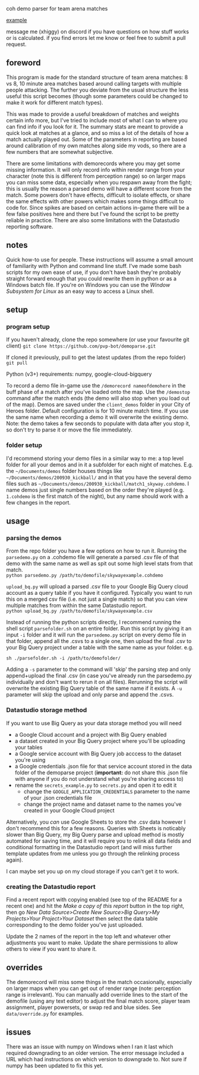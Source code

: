 coh demo parser for team arena matches

[example](https://datastudio.google.com/u/0/reporting/c64893fe-7f45-4dd0-b6cd-dd68b6a4fd80/)

message me (xhiggy) on discord if you have questions on how stuff works or is calculated. if you find errors let me know or feel free to submit a pull request.

## foreword

This program is made for the standard structure of team arena matches: 8 vs 8, 10 minute area matches based around calling targets with multiple people attacking. The further you deviate from the usual structure the less useful this script becomes (though some parameters could be changed to make it work for different match types). 

This was made to provide a useful breakdown of matches and weights certain info more, but I've tried to include most of what I can to where you can find info if you look for it. The summary stats are meant to provide a quick look at matches at a glance, and so miss a lot of the details of how a match actually played out. Some of the parameters in reporting are based around calibration of my own matches along side my vods, so there are a few numbers that are somewhat subjective. 

There are some limitations with demorecords where you may get some missing information. It will only record info within render range from your character (note this is different from perception range) so on larger maps you can miss some data, especially when you respawn away from the fight; this is usually the reason a parsed demo will have a different score from the match. Some powers don't have effects, difficult to isolate effects, or share the same effects with other powers which makes some things difficult to code for. Since spikes are based on certain actions in-game there will be a few false positives here and there but I've found the script to be pretty reliable in practice. There are also some limitations with the Datastudio reporting software.

## notes

Quick how-to use for people. These instructions will assume a small amount of familiarity with Python and command line stuff. I've made some bash scripts for my own ease of use, if you don't have bash they're probably straight forward enough that you could rewrite them in python or as a Windows batch file. If you're on Windows you can use the _Window Subsystem for Linux_ as an easy way to access a Linux shell.

## setup

### program setup

If you haven't already, clone the repo somewhere (or use your favourite git client)
`git clone https://github.com/pvp-bot/demoparse.git`

If cloned it previously, pull to get the latest updates (from the repo folder)  
`git pull`

Python (v3+) requirements: numpy, google-cloud-bigquery

To record a demo file in-game use the `/demorecord nameofdemohere` in the buff phase of a match after you've loaded onto the map. Use the `/demostop` command after the match ends (the demo will also stop when you load out of the map). Demos are saved under the `client_demos` folder in your City of Heroes folder. Default configuration is for 10 minute match time. If you use the same name when recording a demo it will overwrite the existing demo. Note: the demo takes a few seconds to populate with data after you stop it, so don't try to parse it or move the file immediately.

### folder setup

I'd recommend storing your demo files in a similar way to me: a top level folder for all your demos and in it a subfolder for each night of matches. E.g. the `~/Documents/demos` folder houses things like `~/Documents/demos/200930_kickball/` and in that you have the several demo files such as `~/Documents/demos/200930_kickball/match1_skyway.cohdemo`. I name demos just single numbers based on the order they're played (e.g. `1.cohdemo` is the first match of the night), but any name should work with a few changes in the report.

## usage

### parsing the demos

From the repo folder you have a few options on how to run it.
Running the `parsedemo.py` on a .cohdemo file will generate a parsed .csv file of that demo with the same name as well as spit out some high level stats from that match.  
`python parsedemo.py /path/to/demofile/skywayexample.cohdemo`

`upload_bq.py` will upload a parsed .csv file to your Google Big Query cloud account as a query table if you have it configured. Typically you want to run this on a merged csv file (i.e. not just a single match) so that you can view multiple matches from within the same Datastudio report.  
`python upload_bq.py /path/to/demofile/skywayexample.csv`

Instead of running the python scripts directly, I recommend running the shell script `parsefolder.sh` on an entire folder. Run this script by giving it an input `-i` folder and it will run the `parsedemo.py` script on every demo file in that folder, append all the .csvs to a single one, then upload the final .csv to your Big Query project under a table with the same name as your folder. e.g.


`sh ./parsefolder.sh -i /path/to/demofolder/`  


Adding a `-s` parameter to the command will 'skip' the parsing step and only append+upload the final .csv (in case you've already run the parsedemo.py individually and don't want to rerun it on all files). Rerunning the script will overwrite the existing Big Query table of the same name if it exists. A `-u` parameter will skip the upload and only parse and append the .csvs.

### Datastudio storage method

If you want to use Big Query as your data storage method you will need
- a Google Cloud account and a project with Big Query enabled
- a dataset created in your Big Query project where you'll be uploading your tables
- a Google service account with Big Query job acccess to the dataset you're using
- a Google credentials .json file for that service account stored in the data folder of the demoparse project (**important:** do not share this .json file with anyone if you do not understand what you're sharing access to)
- rename the `secrets_example.py` to `secrets.py` and open it to edit it
  - change the `GOOGLE_APPLICATION_CREDENTIALS` parameter to the name of your .json credentials file
  - change the project name and dataset name to the names you've created in your Google Cloud project
  
Alternatively, you _can_ use Google Sheets to store the .csv data however I don't recommend this for a few reasons. Queries with Sheets is noticably slower than Big Query, my Big Query parse and upload method is mostly automated for saving time, and it will require you to relink all data fields and conditional formatting in the Datastudio report (and will miss further template updates from me unless you go through the relinking process again).

I can maybe set you up on my cloud storage if you can't get it to work.

### creating the Datastudio report
Find a recent report with copying enabled (see top of the README for a recent one) and hit the _Make a copy of this report_ button in the top right, then go _New Data Source>Create New Source>Big Query>My Projects>Your Project>Your Dataset_ then select the data table corresponding to the demo folder you've just uploaded.

Update the 2 names of the report in the top left and whatever other adjustments you want to make. Update the share permissions to allow others to view if you want to share it.

## overrides
The demorecord will miss some things in the match occasionally, especially on larger maps when you can get out of render range (note: perception range is irrelevant). You can manually add override lines to the start of the demofile (using any text editor) to adjust the final match score, player team assignment, player powersets, or swap red and blue sides. See `data/override.py` for examples.

## issues
There was an issue with numpy on Windows when I ran it last which required downgrading to an older version. The error message included a URL which had instructions on which version to downgrade to. Not sure if numpy has been updated to fix this yet.
